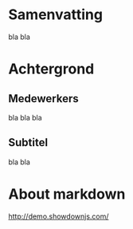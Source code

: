 # Samenvatting
bla bla
# Achtergrond
## Medewerkers
bla bla bla
## Subtitel
bla bla

# About markdown
http://demo.showdownjs.com/
